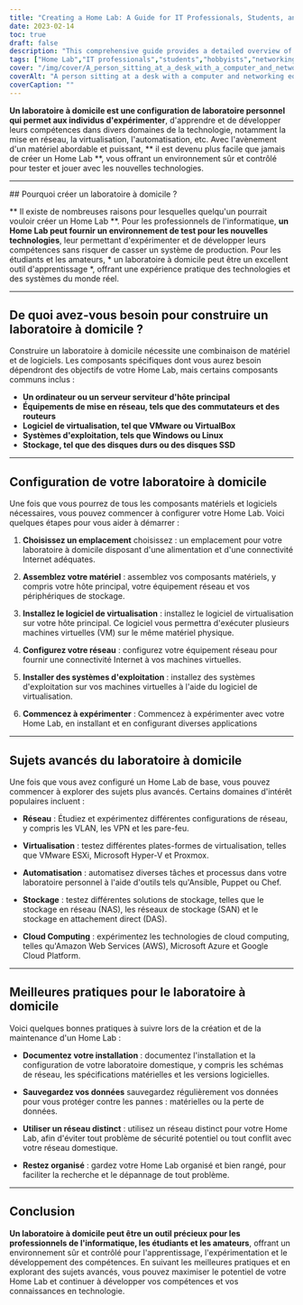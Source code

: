 ```yaml
---
title: "Creating a Home Lab: A Guide for IT Professionals, Students, and Hobbyists"
date: 2023-02-14
toc: true
draft: false
description: "This comprehensive guide provides a detailed overview of what a Home Lab is, why to create one, what components are needed, how to set it up, advanced topics to explore, and best practices to follow."
tags: ["Home Lab","IT professionals","students","hobbyists","networking","virtualization","automation","hardware","software","best practices","guide"]
cover: "/img/cover/A_person_sitting_at_a_desk_with_a_computer_and_networking.png"
coverAlt: "A person sitting at a desk with a computer and networking equipment, surrounded by books and notes."
coverCaption: ""
---
```


 **Un laboratoire à domicile est une configuration de laboratoire personnel qui permet aux individus d'expérimenter**, d'apprendre et de développer leurs compétences dans divers domaines de la technologie, notamment la mise en réseau, la virtualisation, l'automatisation, etc. Avec l'avènement d'un matériel abordable et puissant, ** il est devenu plus facile que jamais de créer un Home Lab **, vous offrant un environnement sûr et contrôlé pour tester et jouer avec les nouvelles technologies.  ______  ## Pourquoi créer un laboratoire à domicile ?  ** Il existe de nombreuses raisons pour lesquelles quelqu'un pourrait vouloir créer un Home Lab **. Pour les professionnels de l'informatique, **un Home Lab peut fournir un environnement de test pour les nouvelles technologies**, leur permettant d'expérimenter et de développer leurs compétences sans risquer de casser un système de production. Pour les étudiants et les amateurs, * un laboratoire à domicile peut être un excellent outil d'apprentissage *, offrant une expérience pratique des technologies et des systèmes du monde réel.  ______  ## De quoi avez-vous besoin pour construire un laboratoire à domicile ?  Construire un laboratoire à domicile nécessite une combinaison de matériel et de logiciels. Les composants spécifiques dont vous aurez besoin dépendront des objectifs de votre Home Lab, mais certains composants communs inclus :  - **Un ordinateur ou un serveur serviteur d'hôte principal** - **Équipements de mise en réseau, tels que des commutateurs et des routeurs** - **Logiciel de virtualisation, tel que VMware ou VirtualBox** - **Systèmes d'exploitation, tels que Windows ou Linux** - **Stockage, tel que des disques durs ou des disques SSD**  ______  ## Configuration de votre laboratoire à domicile  Une fois que vous pourrez de tous les composants matériels et logiciels nécessaires, vous pouvez commencer à configurer votre Home Lab. Voici quelques étapes pour vous aider à démarrer :  1. **Choisissez un emplacement** choisissez : un emplacement pour votre laboratoire à domicile disposant d'une alimentation et d'une connectivité Internet adéquates.  2. **Assemblez votre matériel** : assemblez vos composants matériels, y compris votre hôte principal, votre équipement réseau et vos périphériques de stockage.  3. **Installez le logiciel de virtualisation** : installez le logiciel de virtualisation sur votre hôte principal. Ce logiciel vous permettra d'exécuter plusieurs machines virtuelles (VM) sur le même matériel physique.  4. **Configurez votre réseau** : configurez votre équipement réseau pour fournir une connectivité Internet à vos machines virtuelles.  5. **Installer des systèmes d'exploitation** : installez des systèmes d'exploitation sur vos machines virtuelles à l'aide du logiciel de virtualisation.  6. **Commencez à expérimenter** : Commencez à expérimenter avec votre Home Lab, en installant et en configurant diverses applications  ______  ## Sujets avancés du laboratoire à domicile  Une fois que vous avez configuré un Home Lab de base, vous pouvez commencer à explorer des sujets plus avancés. Certains domaines d'intérêt populaires incluent :  - **Réseau** : Étudiez et expérimentez différentes configurations de réseau, y compris les VLAN, les VPN et les pare-feu.  - **Virtualisation** : testez différentes plates-formes de virtualisation, telles que VMware ESXi, Microsoft Hyper-V et Proxmox.  - **Automatisation** : automatisez diverses tâches et processus dans votre laboratoire personnel à l'aide d'outils tels qu'Ansible, Puppet ou Chef.  - **Stockage** : testez différentes solutions de stockage, telles que le stockage en réseau (NAS), les réseaux de stockage (SAN) et le stockage en attachement direct (DAS).  - **Cloud Computing** : expérimentez les technologies de cloud computing, telles qu'Amazon Web Services (AWS), Microsoft Azure et Google Cloud Platform.  ______  ## Meilleures pratiques pour le laboratoire à domicile  Voici quelques bonnes pratiques à suivre lors de la création et de la maintenance d'un Home Lab :  - **Documentez votre installation** : documentez l'installation et la configuration de votre laboratoire domestique, y compris les schémas de réseau, les spécifications matérielles et les versions logicielles.  - **Sauvegardez vos données** sauvegardez régulièrement vos données pour vous protéger contre les pannes : matérielles ou la perte de données.  - **Utiliser un réseau distinct** : utilisez un réseau distinct pour votre Home Lab, afin d'éviter tout problème de sécurité potentiel ou tout conflit avec votre réseau domestique.  - **Restez organisé** : gardez votre Home Lab organisé et bien rangé, pour faciliter la recherche et le dépannage de tout problème.  ______  ## Conclusion  **Un laboratoire à domicile peut être un outil précieux pour les professionnels de l'informatique, les étudiants et les amateurs**, offrant un environnement sûr et contrôlé pour l'apprentissage, l'expérimentation et le développement des compétences. En suivant les meilleures pratiques et en explorant des sujets avancés, vous pouvez maximiser le potentiel de votre Home Lab et continuer à développer vos compétences et vos connaissances en technologie.